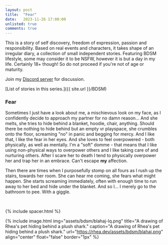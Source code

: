 ```yaml
---
layout: post
title:  "Fear"
date:   2023-11-26 17:00:00
unlisted: true
comments: true
---
```

This is a story of self discovery, freedom of expression, passion and responsibility. Based on real events and characters, it takes shape of an irregular diary, a collection of small independent stories. Featuring BDSM lifestyle, some may consider it to be NSFW, however it is but a day in my life. Certainly 18+ though! So do not proceed if you're not of age or maturity.

Join my [Discord server](https://discord.gg/m2PFpymQb9) for discussion.

[List of stories in this series.]({{ site.url }}/BDSM)

<!--more-->

### Fear

Sometimes I just have a look about me, a mischievous look on my face, as I confidently decide to approach my partner for no damn reason... And she melts, she tries to hide behind a blanket, hoodie, chair, anything. Should there be nothing to hide behind but an empty vr playspace, she crumbles onto the floor, screaming "no" in panic and begging for mercy. And I like that, I like the fear in her eyes. And she loves to feel overpowered - both physically, as well as mentally. I'm a "soft" domme - that means that I like using non-physical ways to overpower others and I like taking care of and nurturing others. After I scare her to death I tend to physically overpower her and trap her in an embrace. Can't escape __my__ affection.

Then there are times when I purposefully stomp on all fours as I rush up the stairs, towards her room. She can hear me coming, she fears what might happen. She starts screaming immediately, often with enough time to run away to her bed and hide under the blanket. And so I... I merely go to the bathroom to pee. With a giggle.

<!--
[Next story]({{ site.url }}/articles/2023-01/Clingy-pet)
-->

&nbsp;

{% include spacer.html %}

{% include image.html
  img="assets/bdsm/blahaj-lq.png"
  title="A drawing of Rhea's pet hiding behind a plush shark."
  caption="A drawing of Rhea's pet hiding behind a plush shark."
  url="https://rhea.dev/assets/bdsm/blahaj.png"
  align="center"
  float="false"
  border="1px"
%}

